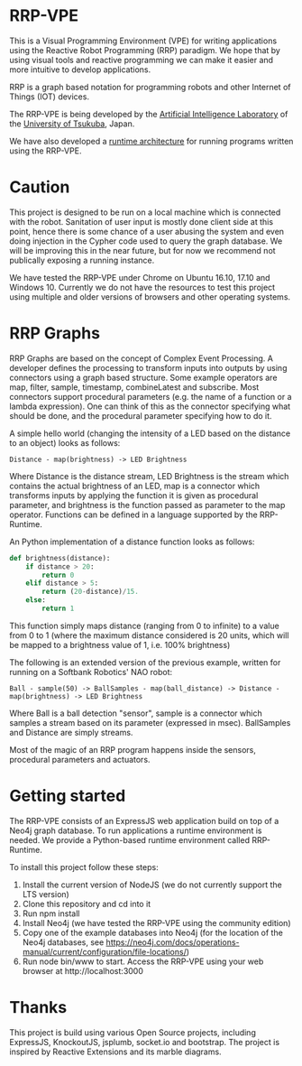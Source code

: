 # RRP-VPE

This is a Visual Programming Environment (VPE) for writing applications using the Reactive Robot Programming (RRP) paradigm. We hope that by using visual tools and reactive programming we can make it easier and more intuitive to develop applications.

RRP is a graph based notation for programming robots and other Internet of Things (IOT) devices.

The RRP-VPE is being developed by the [Artificial Intelligence Laboratory](http://ai.iit.tsukuba.ac.jp) of the [University of Tsukuba](http://www.tsukuba.ac.jp), Japan.

We have also developed a [runtime architecture](https://github.com/FlorisE/cep_runtime) for running programs written using the RRP-VPE.

# Caution

This project is designed to be run on a local machine which is connected with the robot. Sanitation of user input is mostly done client side at this point, hence there is some chance of a user abusing the system and even doing injection in the Cypher code used to query the graph database. We will be improving this in the near future, but for now we recommend not publically exposing a running instance.

We have tested the RRP-VPE under Chrome on Ubuntu 16.10, 17.10 and Windows 10. Currently we do not have the resources to test this project using multiple and older versions of browsers and other operating systems. 

# RRP Graphs

RRP Graphs are based on the concept of Complex Event Processing. A developer defines the processing to transform inputs into outputs by using connectors using a graph based structure. Some example operators are map, filter, sample, timestamp, combineLatest and subscribe. Most connectors support procedural parameters (e.g. the name of a function or a lambda expression). One can think of this as the connector specifying what should be done, and the procedural parameter specifying how to do it.

A simple hello world (changing the intensity of a LED based on the distance to an object) looks as follows:
``` 
Distance - map(brightness) -> LED Brightness 
```
Where Distance is the distance stream, LED Brightness is the stream which contains the actual brightness of an LED, map is a connector which transforms inputs by applying the function it is given as procedural parameter, and brightness is the function passed as parameter to the map operator. Functions can be defined in a language supported by the RRP-Runtime.

An Python implementation of a distance function looks as follows:
```python
def brightness(distance):
    if distance > 20:
        return 0
    elif distance > 5:
        return (20-distance)/15.
    else:
        return 1
```
This function simply maps distance (ranging from 0 to infinite) to a value from 0 to 1 (where the maximum distance considered is 20 units, which will be mapped to a brightness value of 1, i.e. 100% brightness)

The following is an extended version of the previous example, written for running on a Softbank Robotics' NAO robot:
```
Ball - sample(50) -> BallSamples - map(ball_distance) -> Distance - map(brightness) -> LED Brightness
```
Where Ball is a ball detection "sensor", sample is a connector which samples a stream based on its parameter (expressed in msec). BallSamples and Distance are simply streams.

Most of the magic of an RRP program happens inside the sensors, procedural parameters and actuators.

# Getting started

The RRP-VPE consists of an ExpressJS web application build on top of a Neo4j graph database. To run applications a runtime environment is needed. We provide a Python-based runtime environment called RRP-Runtime.

To install this project follow these steps:
1. Install the current version of NodeJS (we do not currently support the LTS version)
2. Clone this repository and cd into it
3. Run npm install
4. Install Neo4j (we have tested the RRP-VPE using the community edition)
5. Copy one of the example databases into Neo4j (for the location of the Neo4j databases, see https://neo4j.com/docs/operations-manual/current/configuration/file-locations/)
6. Run node bin/www to start. Access the RRP-VPE using your web browser at http://localhost:3000

# Thanks

This project is build using various Open Source projects, including ExpressJS, KnockoutJS, jsplumb, socket.io and bootstrap. The project is inspired by Reactive Extensions and its marble diagrams.
